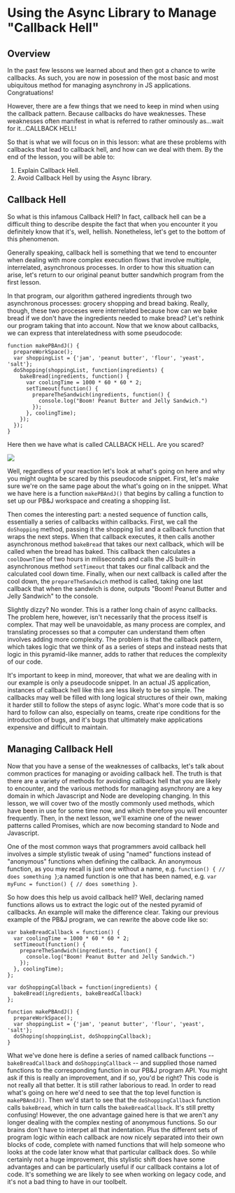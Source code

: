 Using the Async Library to Manage "Callback Hell"
=================================================

## Overview

In the past few lessons we learned about and then got a chance to write callbacks. As such, you are now in posession of the most basic and most ubiquitous method for managing asynchrony in JS applications. Congratuations!

However, there are a few things that we need to keep in mind when using the callback pattern. Because callbacks do have weaknesses. These weaknesses often manifest in what is referred to rather ominously as...wait for it...CALLBACK HELL!

So that is what we will focus on in this lesson: what are these problems with callbacks that lead to callback hell, and how can we deal with them. By the end of the lesson, you will be able to: 

1. Explain Callback Hell.
2. Avoid Callback Hell by using the Async library.

## Callback Hell

So what is this infamous Callback Hell? In fact, callback hell can be a difficult thing to describe despite the fact that when you encounter it you definitely know that it's, well, hellish. Nonetheless, let's get to the bottom of this phenomenon.

Generally speaking, callback hell is something that we tend to encounter when dealing with more complex execution flows that involve multiple, interrelated, asynchronous processes. In order to how this situation can arise, let's return to our original peanut butter sandwhich program from the first lesson.

In that program, our algorithm gathered ingredients through two asynchronous processes: grocery shopping and bread baking. Really, though, these two proceses were interrelated because how can we bake bread if we don't have the ingredients needed to make bread? Let's rethink our program taking that into account. Now that we know about callbacks, we can express that interelatedness with some pseudocode:

```
function makePBAndJ() {
  prepareWorkSpace();
  var shoppingList = {'jam', 'peanut butter', 'flour', 'yeast', 'salt'};
  doShopping(shoppingList, function(ingredients) {
    bakeBread(ingredients, function() {
      var coolingTime = 1000 * 60 * 60 * 2;
      setTimeout(function() {
        prepareTheSandwich(ingredients, function() {
          console.log("Boom! Peanut Butter and Jelly Sandwich.")
        });
      }, coolingTime);
    });
  });
}
```

Here then we have what is called CALLBACK HELL. Are you scared?

![](http://ezmiller.s3.amazonaws.com/public/flatiron-imgs/hell.gif)

Well, regardless of your reaction let's look at what's going on here and why you might oughta be scared by this pseudocode snippet. First, let's make sure we're on the same page about the what's going on in the snippet. What we have here is a function `makePBAndJ()` that begins by calling a function to set up our PB&J workspace and creating a shopping list.

Then comes the interesting part: a nested sequence of function calls, essentially a series of callbacks within callbacks. First, we call the `doShopping` method, passing it the shopping list and a callback function that wraps the next steps. When that callback executes, it then calls another asynchronous method `bakeBread` that takes our next callback, which will be called when the bread has baked. This callback then calculates a `coolDownTime` of two hours in miliseconds and calls the JS built-in asynchronous method `setTimeout` that takes our final callback and the calculated cool down time. Finally, when our next callback is called after the cool down, the `prepareTheSandwich` method is called, taking one last callback that when the sandwich is done, outputs "Boom! Peanut Butter and Jelly Sandwich" to the console.

Slightly dizzy? No wonder. This is a rather long chain of async callbacks. The problem here, however, isn't necessarily that the process itself is complex. That may well be unavoidable, as many process are complex, and translating processes so that a computer can understand them often involves adding more complexity. The problem is that the callback pattern, which takes logic that we think of as a series of steps and instead nests that logic in this pyramid-like manner, adds to rather that reduces the complexity of our code. 

It's important to keep in mind, moreover, that what we are dealing with in our example is only a pseudocode snippet. In an actual JS application, instances of callback hell like this are less likely to be so simple. The callbacks may well be filled with long logical structures of their own, making it harder still to follow the steps of async logic. What's more code that is so hard to follow can also, especially on teams, create ripe conditions for the introduction of bugs, and it's bugs that ultimately make applications expensive and difficult to maintain.

## Managing Callback Hell

Now that you have a sense of the weaknesses of callbacks, let's talk about common practices for managing or avoiding callback hell. The truth is that there are a variety of methods for avoiding callback hell that you are likely to encounter, and the various methods for managing asynchrony are a key domain in which Javascript and Node are developing changing. In this lesson, we will cover two of the mostly commonly used methods, which have been in use for some time now, and which therefore you will encounter frequently. Then, in the next lesson, we'll examine one of the newer patterns called Promises, which are now becoming standard to Node and Javascript.

One of the most common ways that programmers avoid callback hell involves a simple stylistic tweak of using "named" functions instead of "anonymous" functions when defining the callback. An anonymous function, as you may recall is just one without a name, e.g. `function() { // does something }`;a named function is one that has been named, e.g. `var myFunc = function() { // does something }`. 

So how does this help us avoid callback hell? Well, declaring named functions allows us to extract the logic out of the nested pyramid of callbacks. An example will make the difference clear. Taking our previous example of the PB&J program, we can rewrite the above code like so:

```
var bakeBreadCallback = function() {
  var coolingTime = 1000 * 60 * 60 * 2;
  setTimeout(function() {
    prepareTheSandwich(ingredients, function() {
      console.log("Boom! Peanut Butter and Jelly Sandwich.")
    });
  }, coolingTime);
};

var doShoppingCallback = function(ingredients) {
  bakeBread(ingredients, bakeBreadCallback)
};

function makePBAndJ() {
  prepareWorkSpace();
  var shoppingList = {'jam', 'peanut butter', 'flour', 'yeast', 'salt'};
  doShoping(shoppingList, doShoppingCallback);
}
```

What we've done here is define a series of named callback functions -- `bakeBreadCallback` and `doShoppingCallback` -- and supplied those named functions to the corresponding function in our PB&J program API. You might ask if this is really an improvement, and if so, you'd be right? This code is not really all that better. It is still rather laborious to read. In order to read what's going on here we'd need to see that the top level function is `makePBAndJ()`. Then we'd start to see that the `doShoppingCallback` function calls `bakeBread`, which in turn calls the `bakeBreadCallback`. It's still pretty confusing! However, the one advantage gained here is that we aren't any longer dealing with the complex nesting of anonymous functions. So our brains don't have to interpet all that indentation. Plus the different sets of program logic within each callback are now nicely separated into their own blocks of code, complete with named functions that will help someone who looks at the code later know what that particular callback does. So while certainly not a huge improvement, this stylistic shift does have some advantages and can be particularly useful if our callback contains a lot of code. It's something we are likely to see when working on legacy code, and it's not a bad thing to have in our toolbelt.


